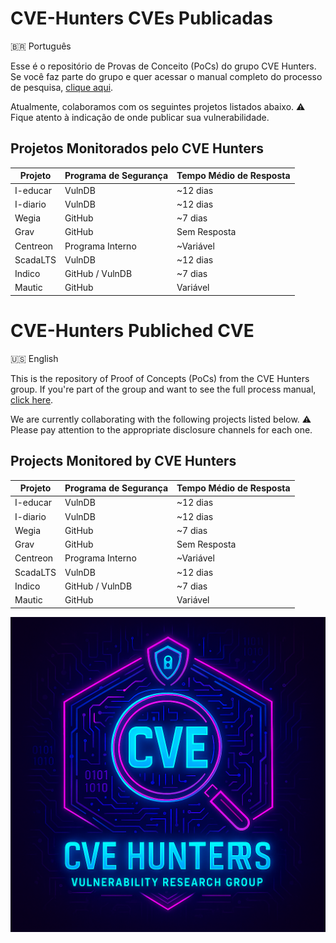 # CVE-Hunters CVEs Publicadas

🇧🇷 Português

Esse é o repositório de Provas de Conceito (PoCs) do grupo CVE Hunters.
Se você faz parte do grupo e quer acessar o manual completo do processo de pesquisa, [clique aqui](/tutorial.md).

Atualmente, colaboramos com os seguintes projetos listados abaixo.
⚠️ Fique atento à indicação de onde publicar sua vulnerabilidade.

## Projetos Monitorados pelo CVE Hunters

| Projeto   | Programa de Segurança   | Tempo Médio de Resposta |
|-----------|-------------------------|--------------------------|
| I-educar  | VulnDB                  | ~12 dias                 |
| I-diario  | VulnDB                  | ~12 dias                 |
| Wegia     | GitHub                  | ~7 dias                  |
| Grav      | GitHub                  | Sem Resposta             |
| Centreon  | Programa Interno        | ~Variável                |
| ScadaLTS  | VulnDB                  | ~12 dias                 |
| Indico    | GitHub / VulnDB         | ~7 dias                  |
| Mautic    | GitHub                  | Variável                 |


# CVE-Hunters Publiched CVE

🇺🇸 English

This is the repository of Proof of Concepts (PoCs) from the CVE Hunters group.
If you're part of the group and want to see the full process manual, [click here](/tutorial.md).

We are currently collaborating with the following projects listed below.
⚠️ Please pay attention to the appropriate disclosure channels for each one.


## Projects Monitored by CVE Hunters

| Projeto   | Programa de Segurança   | Tempo Médio de Resposta |
|-----------|-------------------------|--------------------------|
| I-educar  | VulnDB                  | ~12 dias                 |
| I-diario  | VulnDB                  | ~12 dias                 |
| Wegia     | GitHub                  | ~7 dias                  |
| Grav      | GitHub                  | Sem Resposta             |
| Centreon  | Programa Interno        | ~Variável                |
| ScadaLTS  | VulnDB                  | ~12 dias                 |
| Indico    | GitHub / VulnDB         | ~7 dias                  |
| Mautic    | GitHub                  | Variável                 |


![image](/cve-hunters.png)
